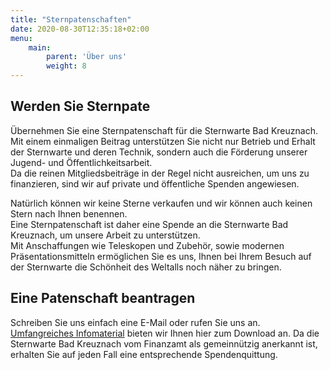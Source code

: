 ```yaml
---
title: "Sternpatenschaften"
date: 2020-08-30T12:35:18+02:00
menu:
    main: 
        parent: 'Über uns'
        weight: 8
---
```


## Werden Sie Sternpate

Übernehmen Sie eine Sternpatenschaft für die Sternwarte Bad Kreuznach. Mit einem einmaligen Beitrag unterstützen Sie nicht nur Betrieb und Erhalt der Sternwarte und deren Technik, sondern auch die Förderung unserer Jugend- und Öffentlichkeitsarbeit.  
Da die reinen Mitgliedsbeiträge in der Regel nicht ausreichen, um uns zu finanzieren, sind wir auf private und öffentliche Spenden angewiesen.

Natürlich können wir keine Sterne verkaufen und wir können auch keinen Stern nach Ihnen benennen.  
Eine Sternpatenschaft ist daher eine Spende an die Sternwarte Bad Kreuznach, um unsere Arbeit zu unterstützen.  
Mit Anschaffungen wie Teleskopen und Zubehör, sowie modernen Präsentationsmitteln ermöglichen Sie es uns, Ihnen bei Ihrem Besuch auf der Sternwarte die Schönheit des Weltalls noch näher zu bringen.

## Eine Patenschaft beantragen

Schreiben Sie uns einfach eine E-Mail oder rufen Sie uns an. [Umfangreiches Infomaterial](sternpatenschaft-staffelung.pdf) bieten wir Ihnen hier zum Download an.
Da die Sternwarte Bad Kreuznach vom Finanzamt als gemeinnützig anerkannt ist, erhalten Sie auf jeden Fall eine entsprechende Spendenquittung.